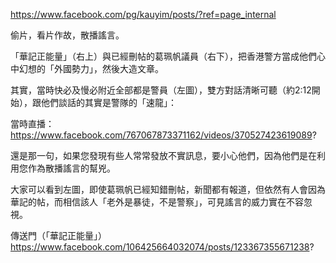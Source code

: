 
https://www.facebook.com/pg/kauyim/posts/?ref=page_internal

偷片，看片作故，散播謠言。

「華記正能量」（右上）與已經刪帖的葛珮帆議員（右下），把香港警方當成他們心中幻想的「外國勢力」，然後大造文章。

其實，當時快必及慢必附近全部都是警員（左圖），雙方對話清晰可聽（約2:12開始），跟他們談話的其實是警隊的「速龍」：

當時直播：
https://www.facebook.com/767067873371162/videos/370527423619089?

還是那一句，如果您發現有些人常常發放不實訊息，要小心他們，因為他們是在利用您作為散播謠言的幫兇。

大家可以看到左圖，即使葛珮帆已經知錯刪帖，新聞都有報道，但依然有人會因為華記的帖，而相信該人「老外是暴徒，不是警察」，可見謠言的威力實在不容忽視。

傳送門（「華記正能量」）
https://www.facebook.com/106425664032074/posts/123367355671238?